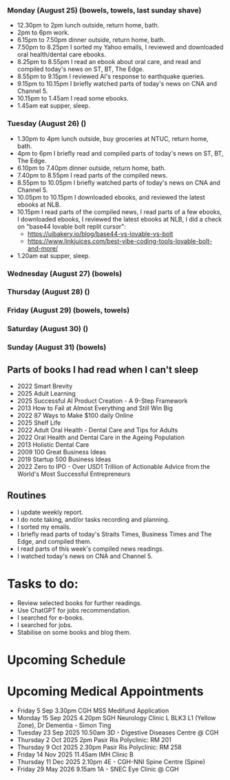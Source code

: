### Monday (August 25) (bowels, towels, last sunday shave)
- 12.30pm to 2pm lunch outside, return home, bath.
- 2pm to 6pm work.
- 6.15pm to 7.50pm dinner outside, return home, bath.
- 7.50pm to 8.25pm I sorted my Yahoo emails, I reviewed and downloaded oral health/dental care ebooks.
- 8.25pm to 8.55pm I read an ebook about oral care, and read and compiled today's news on ST, BT, The Edge.
- 8.55pm to 9.15pm I reviewed AI's response to earthquake queries.
- 9.15pm to 10.15pm I briefly watched parts of today's news on CNA and Channel 5.
- 10.15pm to 1.45am I read some ebooks.
- 1.45am eat supper, sleep.

### Tuesday (August 26) ()
- 1.30pm to 4pm lunch outside, buy groceries at NTUC, return home, bath.
- 4pm to 6pm I briefly read and compiled parts of today's news on ST, BT, The Edge.
- 6.10pm to 7.40pm dinner outside, return home, bath.
- 7.40pm to 8.55pm I read parts of the compiled news.
- 8.55pm to 10.05pm I briefly watched parts of today's news on CNA and Channel 5.
- 10.05pm to 10.15pm I downloaded ebooks, and reviewed the latest ebooks at NLB.
- 10.15pm I read parts of the compiled news, I read parts of a few ebooks, I downloaded ebooks, I reviewed the latest ebooks at NLB, I did a check on "base44 lovable bolt replit cursor":
    - https://uibakery.io/blog/base44-vs-lovable-vs-bolt
    - https://www.linkjuices.com/best-vibe-coding-tools-lovable-bolt-and-more/
- 1.20am eat supper, sleep.

### Wednesday (August 27) (bowels)


### Thursday (August 28) ()


### Friday (August 29) (bowels, towels)


### Saturday (August 30) ()


### Sunday (August 31) (bowels)




## Parts of books I had read when I can't sleep
- 2022 Smart Brevity
- 2025 Adult Learning
- 2025 Successful AI Product Creation - A 9-Step Framework
- 2013 How to Fail at Almost Everything and Still Win Big
- 2022 87 Ways to Make $100 daily Online
- 2025 Shelf Life
- 2022 Adult Oral Health - Dental Care and Tips for Adults
- 2022 Oral Health and Dental Care in the Ageing Population
- 2013 Holistic Dental Care
- 2009 100 Great Business Ideas
- 2019 Startup 500 Business Ideas
- 2022 Zero to IPO - Over USD1 Trillion of Actionable Advice from the World's Most Successful Entrepreneurs

## Routines
- I update weekly report.
- I do note taking, and/or tasks recording and planning.
- I sorted my emails.
- I briefly read parts of today's Straits Times, Business Times and The Edge, and compiled them.
- I read parts of this week's compiled news readings.
- I watched today's news on CNA and Channel 5.

# Tasks to do:
- Review selected books for further readings.
- Use ChatGPT for jobs recommendation.
- I searched for e-books.
- I searched for jobs.
- Stabilise on some books and blog them.

# Upcoming Schedule

# Upcoming Medical Appointments
- Friday 5 Sep 3.30pm CGH MSS Medifund Application
- Monday 15 Sep 2025 4.20pm SGH Neurology Clinic L BLK3 L1 (Yellow Zone), Dr Dementia - Simon Ting
- Tuesday 23 Sep 2025 10.50am 3D - Digestive Diseases Centre @ CGH
- Thursday 2 Oct 2025 2pm Pasir Ris Polyclinic: RM 201
- Thursday 9 Oct 2025 2.30pm Pasir Ris Polyclinic: RM 258
- Friday 14 Nov 2025 11.45am IMH Clinic B
- Thursday 11 Dec 2025 2.10pm 4E - CGH-NNI Spine Centre (Spine)
- Friday 29 May 2026 9.15am 1A - SNEC Eye Clinic @ CGH
